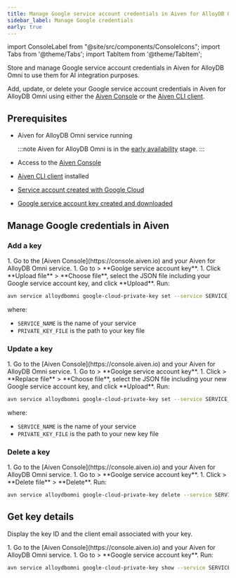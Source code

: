 ```yaml
---
title: Manage Google service account credentials in Aiven for AlloyDB Omni
sidebar_label: Manage Google credentials
early: true
---
```


import ConsoleLabel from "@site/src/components/ConsoleIcons";
import Tabs from '@theme/Tabs';
import TabItem from '@theme/TabItem';

Store and manage Google service account credentials in Aiven for AlloyDB Omni to use them for AI integration purposes.

Add, update, or delete your Google service account credentials in Aiven for AlloyDB Omni
using either the [Aiven Console](https://console.aiven.io) or the
[Aiven CLI client](/docs/tools/cli).

## Prerequisites

- Aiven for AlloyDB Omni service running

  :::note
  Aiven for AlloyDB Omni is in the
  [early availability](/docs/platform/concepts/beta_services#early-availability-) stage.
  :::

- Access to the [Aiven Console](https://console.aiven.io)
- [Aiven CLI client](/docs/tools/cli) installed
- [Service account created with Google Cloud](https://cloud.google.com/iam/docs/service-accounts-create)
- [Google service account key created and downloaded](https://cloud.google.com/iam/docs/keys-create-delete#creating)

## Manage Google credentials in Aiven

### Add a key

<Tabs groupId="group1">
<TabItem value="1" label="Aiven Console" default>
1. Go to the [Aiven Console](https://console.aiven.io) and your Aiven for AlloyDB Omni service.
1. Go to <ConsoleLabel name="generativeai"/> > **Goolge service account key**.
1. Click **Upload file** > **Choose file**, select the JSON file including your Google
   service account key, and click **Upload**.
</TabItem>
<TabItem value="2" label="Aiven CLI client">
Run:

```bash
avn service alloydbomni google-cloud-private-key set --service SERVICE_NAME --private-key-file PRIVATE_KEY_FILE
```

where:

- `SERVICE_NAME` is the name of your service
- `PRIVATE_KEY_FILE` is the path to your key file

</TabItem>
</Tabs>

### Update a key

<Tabs groupId="group1">
<TabItem value="1" label="Aiven Console" default>
1. Go to the [Aiven Console](https://console.aiven.io) and your Aiven for AlloyDB Omni service.
1. Go to <ConsoleLabel name="generativeai"/> > **Goolge service account key**.
1. Click <ConsoleLabel name="actions"/> > **Replace file** > **Choose file**, select the
   JSON file including your new Google service account key, and click **Upload**.
</TabItem>
<TabItem value="2" label="Aiven CLI client">
Run:

```bash
avn service alloydbomni google-cloud-private-key set --service SERVICE_NAME --private-key-file PRIVATE_KEY_FILE
```

where:

- `SERVICE_NAME` is the name of your service
- `PRIVATE_KEY_FILE` is the path to your new key file

</TabItem>
</Tabs>

### Delete a key

<Tabs groupId="group1">
<TabItem value="1" label="Aiven Console" default>
1. Go to the [Aiven Console](https://console.aiven.io) and your Aiven for AlloyDB Omni service.
1. Go to <ConsoleLabel name="generativeai"/> > **Goolge service account key**.
1. Click <ConsoleLabel name="actions"/> > **Delete file** > **Delete**.
</TabItem>
<TabItem value="2" label="Aiven CLI client">
Run:

```bash
avn service alloydbomni google-cloud-private-key delete --service SERVICE_NAME
```

</TabItem>
</Tabs>

## Get key details

Display the key ID and the client email associated with your key.

<Tabs groupId="group1">
<TabItem value="1" label="Aiven Console" default>
1. Go to the [Aiven Console](https://console.aiven.io) and your Aiven for AlloyDB Omni service.
1. Go to <ConsoleLabel name="generativeai"/> > **Google service account key**.
</TabItem>
<TabItem value="2" label="Aiven CLI client">
Run:

```bash
avn service alloydbomni google-cloud-private-key show --service SERVICE_NAME
```

</TabItem>
</Tabs>

